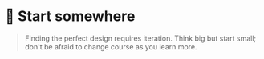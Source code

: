 # 🔁 Start somewhere

> Finding the perfect design requires iteration. Think big but start small; don't be afraid to change course as you learn more.

